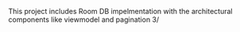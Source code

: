 This project includes Room DB impelmentation with the architectural components like viewmodel and pagination 3/
